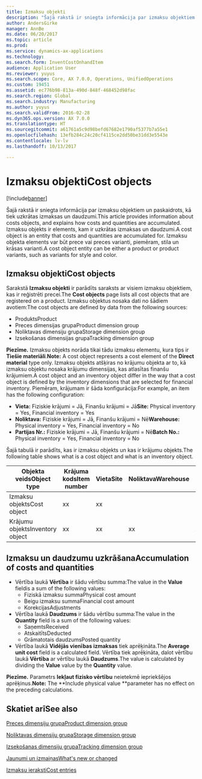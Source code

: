 ```yaml
---
title: Izmaksu objekti
description: "Šajā rakstā ir sniegta informācija par izmaksu objektiem un paskaidrots, kā tiek uzkrātas izmaksas un daudzumi. Izmaksu objekts ir elements, kam ir uzkrātas izmaksas un daudzumi. Izmaksu objekta elements var būt prece vai preces varianti, piemēram, stila un krāsas varianti."
author: AndersGirke
manager: AnnBe
ms.date: 06/20/2017
ms.topic: article
ms.prod: 
ms.service: dynamics-ax-applications
ms.technology: 
ms.search.form: InventCostOnhandItem
audience: Application User
ms.reviewer: yuyus
ms.search.scope: Core, AX 7.0.0, Operations, UnifiedOperations
ms.custom: 19451
ms.assetid: ec776b98-813a-490d-848f-468452d98fac
ms.search.region: Global
ms.search.industry: Manufacturing
ms.author: yuyus
ms.search.validFrom: 2016-02-28
ms.dyn365.ops.version: AX 7.0.0
ms.translationtype: HT
ms.sourcegitcommit: a61761a5c9d98befd67682e1790af5377b7a55e1
ms.openlocfilehash: 13efb284c24c20cf4115ce2dd50be31dd3e5543e
ms.contentlocale: lv-lv
ms.lasthandoff: 10/13/2017

---
```


# <a name="cost-objects"></a><span data-ttu-id="34d81-105">Izmaksu objekti</span><span class="sxs-lookup"><span data-stu-id="34d81-105">Cost objects</span></span>

[!include[banner](../includes/banner.md)]


<span data-ttu-id="34d81-106">Šajā rakstā ir sniegta informācija par izmaksu objektiem un paskaidrots, kā tiek uzkrātas izmaksas un daudzumi.</span><span class="sxs-lookup"><span data-stu-id="34d81-106">This article provides information about costs objects, and explains how costs and quantities are accumulated.</span></span> <span data-ttu-id="34d81-107">Izmaksu objekts ir elements, kam ir uzkrātas izmaksas un daudzumi.</span><span class="sxs-lookup"><span data-stu-id="34d81-107">A cost object is an entity that costs and quantities are accumulated for.</span></span> <span data-ttu-id="34d81-108">Izmaksu objekta elements var būt prece vai preces varianti, piemēram, stila un krāsas varianti.</span><span class="sxs-lookup"><span data-stu-id="34d81-108">A cost object entity can be either a product or product variants, such as variants for style and color.</span></span>  

## <a name="cost-objects"></a><span data-ttu-id="34d81-109">Izmaksu objekti</span><span class="sxs-lookup"><span data-stu-id="34d81-109">Cost objects</span></span>

<span data-ttu-id="34d81-110">Sarakstā **Izmaksu objekti** ir parādīts saraksts ar visiem izmaksu objektiem, kas ir reģistrēti precei.</span><span class="sxs-lookup"><span data-stu-id="34d81-110">The **Cost objects** page lists all cost objects that are registered on a product.</span></span> <span data-ttu-id="34d81-111">Izmaksu objektus nosaka dati no šādiem avotiem:</span><span class="sxs-lookup"><span data-stu-id="34d81-111">The cost objects are defined by data from the following sources:</span></span>

-   <span data-ttu-id="34d81-112">Produkts</span><span class="sxs-lookup"><span data-stu-id="34d81-112">Product</span></span>
-   <span data-ttu-id="34d81-113">Preces dimensijas grupa</span><span class="sxs-lookup"><span data-stu-id="34d81-113">Product dimension group</span></span>
-   <span data-ttu-id="34d81-114">Noliktavas dimensiju grupa</span><span class="sxs-lookup"><span data-stu-id="34d81-114">Storage dimension group</span></span>
-   <span data-ttu-id="34d81-115">Izsekošanas dimensijas grupa</span><span class="sxs-lookup"><span data-stu-id="34d81-115">Tracking dimension group</span></span>

<span data-ttu-id="34d81-116">**Piezīme.** Izmaksu objekts norāda tikai tādu izmaksu elementu, kura tips ir **Tiešie materiāli**.</span><span class="sxs-lookup"><span data-stu-id="34d81-116">**Note:** A cost object represents a cost element of the **Direct material** type only.</span></span> <span data-ttu-id="34d81-117">Izmaksu objekts atšķiras no krājumu objekta ar to, kā izmaksu objektu nosaka krājumu dimensijas, kas atlasītas finanšu krājumiem.</span><span class="sxs-lookup"><span data-stu-id="34d81-117">A cost object and an inventory object differ in the way that a cost object is defined by the inventory dimensions that are selected for financial inventory.</span></span> <span data-ttu-id="34d81-118">Piemēram, krājumam ir šāda konfigurācija:</span><span class="sxs-lookup"><span data-stu-id="34d81-118">For example, an item has the following configuration:</span></span>

-   <span data-ttu-id="34d81-119">**Vieta:** Fiziskie krājumi = Jā, Finanšu krājumi = Jā</span><span class="sxs-lookup"><span data-stu-id="34d81-119">**Site:** Physical inventory = Yes, Financial inventory = Yes</span></span>
-   <span data-ttu-id="34d81-120">**Noliktava:** Fiziskie krājumi = Jā, Finanšu krājumi = Nē</span><span class="sxs-lookup"><span data-stu-id="34d81-120">**Warehouse:** Physical inventory = Yes, Financial inventory = No</span></span>
-   <span data-ttu-id="34d81-121">**Partijas Nr.:** Fiziskie krājumi = Jā, Finanšu krājumi = Nē</span><span class="sxs-lookup"><span data-stu-id="34d81-121">**Batch No.:** Physical inventory = Yes, Financial inventory = No</span></span>

<span data-ttu-id="34d81-122">Šajā tabulā ir parādīts, kas ir izmaksu objekts un kas ir krājumu objekts.</span><span class="sxs-lookup"><span data-stu-id="34d81-122">The following table shows what is a cost object and what is an inventory object.</span></span>

| <span data-ttu-id="34d81-123">Objekta veids</span><span class="sxs-lookup"><span data-stu-id="34d81-123">Object type</span></span>      | <span data-ttu-id="34d81-124">Krājuma kods</span><span class="sxs-lookup"><span data-stu-id="34d81-124">Item number</span></span> | <span data-ttu-id="34d81-125">Vieta</span><span class="sxs-lookup"><span data-stu-id="34d81-125">Site</span></span> | <span data-ttu-id="34d81-126">Noliktava</span><span class="sxs-lookup"><span data-stu-id="34d81-126">Warehouse</span></span> | <span data-ttu-id="34d81-127">Paketes Nr.</span><span class="sxs-lookup"><span data-stu-id="34d81-127">Batch No.</span></span> |
|------------------|-------------|------|-----------|-----------|
| <span data-ttu-id="34d81-128">Izmaksu objekts</span><span class="sxs-lookup"><span data-stu-id="34d81-128">Cost object</span></span>      | <span data-ttu-id="34d81-129">x</span><span class="sxs-lookup"><span data-stu-id="34d81-129">x</span></span>           | <span data-ttu-id="34d81-130">x</span><span class="sxs-lookup"><span data-stu-id="34d81-130">x</span></span>    |           |           |
| <span data-ttu-id="34d81-131">Krājumu objekts</span><span class="sxs-lookup"><span data-stu-id="34d81-131">Inventory object</span></span> | <span data-ttu-id="34d81-132">x</span><span class="sxs-lookup"><span data-stu-id="34d81-132">x</span></span>           | <span data-ttu-id="34d81-133">x</span><span class="sxs-lookup"><span data-stu-id="34d81-133">x</span></span>    |  <span data-ttu-id="34d81-134">x</span><span class="sxs-lookup"><span data-stu-id="34d81-134">x</span></span>        | <span data-ttu-id="34d81-135">x</span><span class="sxs-lookup"><span data-stu-id="34d81-135">x</span></span>         |

## <a name="accumulation-of-costs-and-quantities"></a><span data-ttu-id="34d81-136">Izmaksu un daudzumu uzkrāšana</span><span class="sxs-lookup"><span data-stu-id="34d81-136">Accumulation of costs and quantities</span></span>
-   <span data-ttu-id="34d81-137">Vērtība laukā **Vērtība** ir šādu vērtību summa:</span><span class="sxs-lookup"><span data-stu-id="34d81-137">The value in the **Value** fieldis a sum of the following values:</span></span>
    -   <span data-ttu-id="34d81-138">Fiziskā izmaksu summa</span><span class="sxs-lookup"><span data-stu-id="34d81-138">Physical cost amount</span></span>
    -   <span data-ttu-id="34d81-139">Beigu izmaksu summa</span><span class="sxs-lookup"><span data-stu-id="34d81-139">Financial cost amount</span></span>
    -   <span data-ttu-id="34d81-140">Korekcijas</span><span class="sxs-lookup"><span data-stu-id="34d81-140">Adjustments</span></span>
-   <span data-ttu-id="34d81-141">Vērtība laukā **Daudzums** ir šādu vērtību summa:</span><span class="sxs-lookup"><span data-stu-id="34d81-141">The value in the **Quantity** field is a sum of the following values:</span></span>
    -   <span data-ttu-id="34d81-142">Saņemts</span><span class="sxs-lookup"><span data-stu-id="34d81-142">Received</span></span>
    -   <span data-ttu-id="34d81-143">Atskaitīts</span><span class="sxs-lookup"><span data-stu-id="34d81-143">Deducted</span></span>
    -   <span data-ttu-id="34d81-144">Grāmatotais daudzums</span><span class="sxs-lookup"><span data-stu-id="34d81-144">Posted quantity</span></span>
-   <span data-ttu-id="34d81-145">Vērtība laukā **Vidējās vienības izmaksas** tiek aprēķināta.</span><span class="sxs-lookup"><span data-stu-id="34d81-145">The **Average unit cost** field is a calculated field.</span></span> <span data-ttu-id="34d81-146">Vērtība tiek aprēķināta, dalot vērtību laukā **Vērtība** ar vērtību laukā **Daudzums**.</span><span class="sxs-lookup"><span data-stu-id="34d81-146">The value is calculated by dividing the **Value** value by the **Quantity** value.</span></span>

<span data-ttu-id="34d81-147">**Piezīme.** Parametrs **Iekļaut fizisko vērtību** neietekmē iepriekšējos aprēķinus.</span><span class="sxs-lookup"><span data-stu-id="34d81-147">**Note:** The **Include physical value **parameter has no effect on the preceding calculations.</span></span>

<a name="see-also"></a><span data-ttu-id="34d81-148">Skatiet arī</span><span class="sxs-lookup"><span data-stu-id="34d81-148">See also</span></span>
--------

[<span data-ttu-id="34d81-149">Preces dimensiju grupa</span><span class="sxs-lookup"><span data-stu-id="34d81-149">Product dimension group</span></span>](https://technet.microsoft.com/en-us/library/aa499382.aspx)

[<span data-ttu-id="34d81-150">Noliktavas dimensiju grupa</span><span class="sxs-lookup"><span data-stu-id="34d81-150">Storage dimension group</span></span>](https://technet.microsoft.com/en-us/library/hh209317.aspx)

[<span data-ttu-id="34d81-151">Izsekošanas dimensiju grupa</span><span class="sxs-lookup"><span data-stu-id="34d81-151">Tracking dimension group</span></span>](https://technet.microsoft.com/en-us/library/hh209465.aspx)

[<span data-ttu-id="34d81-152">Jaunumi un izmaiņas</span><span class="sxs-lookup"><span data-stu-id="34d81-152">What's new or changed</span></span>](../../fin-and-ops/get-started/whats-new-changed.md)

[<span data-ttu-id="34d81-153">Izmaksu ieraksti</span><span class="sxs-lookup"><span data-stu-id="34d81-153">Cost entries</span></span>](cost-entries.md)




